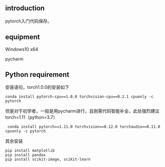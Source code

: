 ## introduction
pytorch入门代码保存。


## equipment
Windows10 x64

pycharm



## Python requirement
安装语句，torch1.0.0的安装如下
```shell
conda install pytorch-cpu==1.0.0 torchvision-cpu==0.2.1 cpuonly -c pytorch
```
但是对于初学者，一般是用pycharm进行，且刚需代码智能补全，此处强烈建议torch=1.11（python=3.7）
```shell
 conda install pytorch==1.11.0 torchvision==0.12.0 torchaudio==0.11.0 cpuonly -c pytorch
```
其余安装
```shell
pip install matplotlib
pip install pandas
pip install scikit-image, scikit-learn
```
